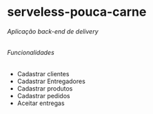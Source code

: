 # serveless-pouca-carne

###### Aplicação back-end de delivery 

###### Funcionalidades

* Cadastrar clientes
* Cadastrar Entregadores
* Cadastrar produtos
* Cadastrar pedidos
* Aceitar entregas

